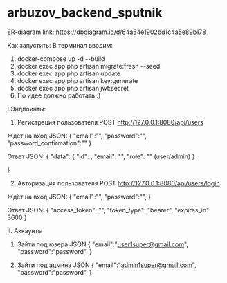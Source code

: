# arbuzov_backend_sputnik
ER-diagram link: https://dbdiagram.io/d/64a54e1902bd1c4a5e89b178

Как запустить: 
В терминал вводим: 
1. docker-compose up -d --build
2. docker exec app php artisan migrate:fresh  --seed
3. docker exec app php artisan update
3. docker exec app php artisan key:generate
4. docker exec app php artisan jwt:secret
5. По идее должно работать :)

I.Эндпоинты:

1. Регистрация пользователя
POST http://127.0.0.1:8080/api/users

Ждёт на вход JSON: 
{
  "email":"",
  "password":"",
  "password_confirmation":""
}

Ответ JSON:
{
"data": {
        "id": ,
        "email": "",
        "role": "" (user/admin)
    }

}

2. Авторизация пользователя
POST http://127.0.0.1:8080/api/users/login

Ждёт на вход JSON: 
{
  "email":"",
  "password":"",
}

Ответ JSON:
{
    "access_token": "",
    "token_type": "bearer",
    "expires_in": 3600
}

II. Аккаунты

1. Зайти под юзера JSON {
  "email":"user1super@gmail.com",
  "password":"password",
}

2. Зайти под админа JSON {
  "email":"admin1super@gmail.com",
  "password":"password",
}



